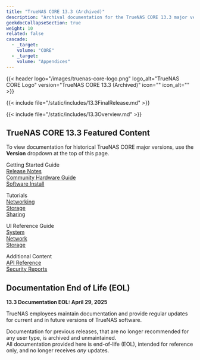 ```yaml
---
title: "TrueNAS CORE 13.3 (Archived)"
description: "Archival documentation for the TrueNAS CORE 13.3 major version. This documentation is End of Life (EOL) and presented for reference only."
geekdocCollapseSection: true
weight: 10
related: false
cascade:
  - _target:
    volume: "CORE"
  - _target:
    volume: "Appendices" 
---
```

<style>
div.gdoc-page__header {display: none;}
div.docs-read_mod {display: none;}
h1 {display:none;}
</style>

{{< header logo="/images/truenas-core-logo.png" logo_alt="TrueNAS CORE Logo" version="TrueNAS CORE 13.3 (Archived)" icon="" icon_alt="" >}}

{{< include file="/static/includes/13.3FinalRelease.md" >}}

{{< include file="/static/includes/13.3Overview.md" >}}

## TrueNAS CORE 13.3 Featured Content

To view documentation for historical TrueNAS CORE major versions, use the **Version** dropdown at the top of this page.

<div class="docs-sections">
  <p>
	Getting Started Guide
	<br><a href="/gettingstarted/corereleasenotes/">Release Notes</a>
	<br><a href="/gettingstarted/corehardwareguide/">Community Hardware Guide</a>
	<br><a href="/gettingstarted/install/">Software Install</a>
  </p>
  <p>
	Tutorials
	<br><a href="/coretutorials/network/">Networking</a>
	<br><a href="/coretutorials/storage/">Storage</a>
	<br><a href="/coretutorials/sharing/">Sharing</a>
  </p>
  <p>
	UI Reference Guide
	<br><a href="/uireference/system/">System</a>
	<br><a href="/uireference/network/">Network</a>
	<br><a href="/uireference/storage/">Storage</a>
  </p>
  <p>
	Additional Content
	<br><a href="/api/">API Reference</a>
	<br><a href="/coresecurityreports/">Security Reports</a>
  </p>
</div>

## Documentation End of Life (EOL)

**13.3 Documentation EOL: April 29, 2025**

TrueNAS employees maintain documentation and provide regular updates for current and in future versions of TrueNAS software.  

Documentation for previous releases, that are no longer recommended for any user type, is archived and unmaintained.  
All documentation provided here is end-of-life (EOL), intended for reference only, and no longer receives *any* updates.
